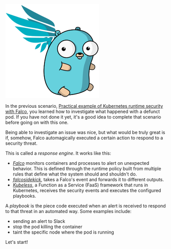 ![falcosidekick](assets/falcosidekick_color.png)

In the previous scenario, [Practical example of Kubernetes runtime security with Falco](https://katacoda.com/falco/courses/falco/forensics-k8s), you learned how to investigate what happened with a defunct pod. If you have not done it yet, it's a good idea to complete that scenario before going on with this one.

Being able to investigate an issue was nice, but what would be truly great is if, somehow, Falco automagically executed a certain action to respond to a security threat.

This is called a _response engine_. It works like this:

- _[Falco](http://falco.org/)_ monitors containers and processes to alert on unexpected behavior. This is defined through the runtime policy built from multiple rules that define what the system should and shouldn't do.
- [_falcosidekick_](https://github.com/falcosecurity/falcosidekick), takes a Falco's event and forwards it to different outputs.
- _[Kubeless](https://kubeless.io/)_, a Function as a Service (FaaS) framework that runs in Kubernetes, receives the security events and executes the configured playbooks.

A _playbook_ is the piece code executed when an alert is received to respond to that threat in an automated way. Some examples include:

- sending an alert to Slack
- stop the pod killing the container
- taint the specific node where the pod is running

Let's start!